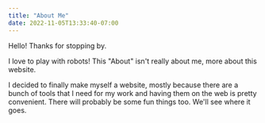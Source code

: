 ```yaml
---
title: "About Me"
date: 2022-11-05T13:33:40-07:00
---
```


Hello! Thanks for stopping by.

I love to play with robots! This "About" isn't really about me, more about this website. 

I decided to finally make myself a website, mostly because there are a bunch of tools that I need for my work and having them on the web is pretty convenient. There will probably be some fun things too. We'll see where it goes. 

